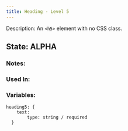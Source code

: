 ```yaml
---
title: Heading - Level 5
---
```

Description: An `<h5>` element with no CSS class.

## State: ALPHA

### Notes:

### Used In:

### Variables:
~~~
heading5: {
    text:
        type: string / required
  }
~~~
